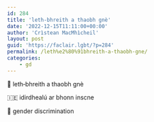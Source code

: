 ```yaml
---
id: 284
title: 'leth‑bhreith a thaobh gnè'
date: '2022-12-15T11:11:00+00:00'
author: 'Crìstean MacMhìcheil'
layout: post
guid: 'https://faclair.lgbt/?p=284'
permalink: /leth%e2%80%91bhreith-a-thaobh-gne/
categories:
    - gd
---
```


&#x1f3f4;&#xe0067;&#xe0062;&#xe0073;&#xe0063;&#xe0074;&#xe007f; leth‑bhreith a thaobh gnè

&#x1f1ee;&#x1f1ea; idirdhealú ar bhonn inscne

&#x1f3f4;&#xe0067;&#xe0062;&#xe0065;&#xe006e;&#xe0067;&#xe007f; gender discrimination